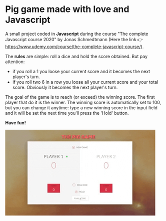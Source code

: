 # Pig game made with love and Javascript

A small project coded in **Javascript** during the course "The complete Javascript course 2020" by Jonas Schmedtmann (Here the link 👉 https://www.udemy.com/course/the-complete-javascript-course/).

The **rules** are simple: roll a dice and hold the score obtained. But pay attention:
- if you roll a 1 you loose your current score and it becomes the next player's turn.
- if you roll two 6 in a row you loose all your current score and your total score. Obviously it becomes the next player's turn.

The goal of the game is to reach (or exceed) the winning score. The first player that do it is the winner.
The winning score is automatically set to 100, but you can change it anytime: type a new winning score in the input field and it will be set the next time you'll press the 'Hold' button.

**Have fun!**

![Alt Text](pig_game.gif)
